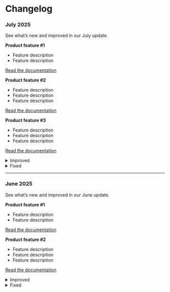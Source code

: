 # Changelog

### July 2025

See what’s new and improved in our July update.

**Product feature #1**

* Feature description
* Feature description

[Read the documentation](https://www.gitbook.com/)

**Product feature #2**

* Feature description
* Feature description
* Feature description

[Read the documentation](https://gitbook.com/)

**Product feature #3**

* Feature description
* Feature description
* Feature description

[Read the documentation](https://gitbook.com/)

<details>

<summary>Improved</summary>

* Product improvement
* Product improvement
* Product improvement
* Product improvement
* Product improvement

</details>

<details>

<summary>Fixed</summary>

* Product fix
* Product fix
* Product fix
* Product fix
* Product fix

</details>

***

### June 2025

See what’s new and improved in our June update.

**Product feature #1**

* Feature description
* Feature description

[Read the documentation](https://www.gitbook.com/)

**Product feature #2**

* Feature description
* Feature description
* Feature description

[Read the documentation](https://gitbook.com/)

<details>

<summary>Improved</summary>

* Product improvement
* Product improvement
* Product improvement
* Product improvement
* Product improvement

</details>

<details>

<summary>Fixed</summary>

* Product fix
* Product fix
* Product fix
* Product fix
* Product fix

</details>
